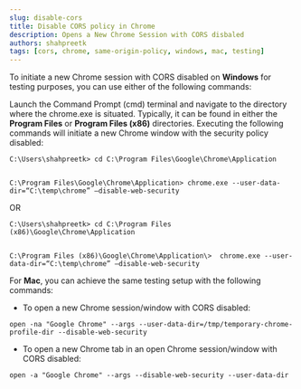 ```yaml
---
slug: disable-cors
title: Disable CORS policy in Chrome
description: Opens a New Chrome Session with CORS disbaled
authors: shahpreetk
tags: [cors, chrome, same-origin-policy, windows, mac, testing]
---
```


To initiate a new Chrome session with CORS disabled on <b>Windows</b> for testing purposes, you can use either of the following commands:

Launch the Command Prompt (cmd) terminal and navigate to the directory where the chrome.exe is situated. Typically, it can be found in either the <b>Program Files</b> or <b>Program Files (x86)</b> directories. Executing the following commands will initiate a new Chrome window with the security policy disabled:

```
C:\Users\shahpreetk> cd C:\Program Files\Google\Chrome\Application

⁠
C:\Program Files\Google\Chrome\Application> chrome.exe --user-data-dir=“C:\temp\chrome” —disable-web-security 
```

<!-- truncate -->

OR

```
C:\Users\shahpreetk> cd C:\Program Files (x86)\Google\Chrome\Application

⁠
C:\Program Files (x86)\Google\Chrome\Application\> ⁠ chrome.exe --user-data-dir=“C:\temp\chrome” —disable-web-security ⁠
```

For <b>Mac</b>, you can achieve the same testing setup with the following commands:


- To open a new Chrome session/window with CORS disabled:
```
open -na "Google Chrome" --args --user-data-dir=/tmp/temporary-chrome-profile-dir --disable-web-security
```

- To open a new Chrome tab in an open Chrome session/window with CORS disabled:
```
open -a "Google Chrome" --args --disable-web-security --user-data-dir
```